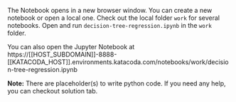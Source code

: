 The Notebook opens in a new browser window. You can create a new notebook or open a local one. Check out the local folder `work` for several notebooks. Open and run `decision-tree-regression.ipynb` in the `work` folder.

You can also open the Jupyter Notebook at https://[[HOST_SUBDOMAIN]]-8888-[[KATACODA_HOST]].environments.katacoda.com/notebooks/work/decision-tree-regression.ipynb

**Note:**
There are placeholder(s) to write python code. If you need any help, you can checkout solution tab.